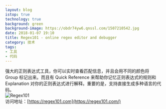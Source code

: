 ```yaml
---
layout: blog
istop: true
technology: true
background: green
background-image: https://obdr74yw6.qnssl.com/1507210542.jpg
date: 2018-01-07 19:10
title: Regex101 - online regex editor and debugger
category: 技术
tags:
- 工具
- 代码
---
```


强大的正则表达式工具，你可以实时查看匹配信息，并且会用不同的颜色将 Group 标记出来。而且有 Quick Reference 来帮助你记忆正则表达式的规则和 Explanation 对你的正则表达式进行解释。重要的是，支持直接生成多种语言的代码。  
![Regex101](https://obdr74yw6.qnssl.com/image/blGOdSgh1SBmYHZZAUzHrDpmj6GygN0QsymTd2i2.png)  
访问地址：[https://regex101.com](https://regex101.com/)